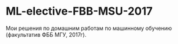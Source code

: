 # ML-elective-FBB-MSU-2017
Мои решения по домашним работам по машинному обучению (факультатив ФББ МГУ, 2017г). 
